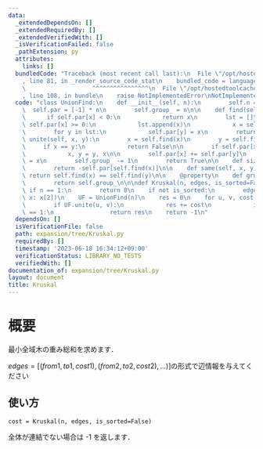 ```yaml
---
data:
  _extendedDependsOn: []
  _extendedRequiredBy: []
  _extendedVerifiedWith: []
  _isVerificationFailed: false
  _pathExtension: py
  attributes:
    links: []
  bundledCode: "Traceback (most recent call last):\n  File \"/opt/hostedtoolcache/Python/3.11.4/x64/lib/python3.11/site-packages/onlinejudge_verify/documentation/build.py\"\
    , line 81, in _render_source_code_stat\n    bundled_code = language.bundle(\n\
    \                   ^^^^^^^^^^^^^^^^\n  File \"/opt/hostedtoolcache/Python/3.11.4/x64/lib/python3.11/site-packages/onlinejudge_verify/languages/python.py\"\
    , line 108, in bundle\n    raise NotImplementedError\nNotImplementedError\n"
  code: "class UnionFind:\n    def __init__(self, n):\n        self.n = n\n      \
    \  self.par = [-1] * n\n        self.group_ = n\n\n    def find(self, x):\n  \
    \      if self.par[x] < 0:\n            return x\n        lst = []\n        while\
    \ self.par[x] >= 0:\n            lst.append(x)\n            x = self.par[x]\n\
    \        for y in lst:\n            self.par[y] = x\n        return x\n\n    def\
    \ unite(self, x, y):\n        x = self.find(x)\n        y = self.find(y)\n   \
    \     if x == y:\n            return False\n\n        if self.par[x] > self.par[y]:\n\
    \            x, y = y, x\n\n        self.par[x] += self.par[y]\n        self.par[y]\
    \ = x\n        self.group_ -= 1\n        return True\n\n    def size(self, x):\n\
    \        return -self.par[self.find(x)]\n\n    def same(self, x, y):\n       \
    \ return self.find(x) == self.find(y)\n\n    @property\n    def group(self):\n\
    \        return self.group_\n\n\ndef Kruskal(n, edges, is_sorted=False):\n   \
    \ if n == 1:\n        return 0\n    if not is_sorted:\n        edges.sort(key=lambda\
    \ x: x[2])\n    UF = UnionFind(n)\n    res = 0\n    for u, v, cost in edges:\n\
    \        if UF.unite(u, v):\n            res += cost\n            if UF.group\
    \ == 1:\n                return res\n    return -1\n"
  dependsOn: []
  isVerificationFile: false
  path: expansion/tree/Kruskal.py
  requiredBy: []
  timestamp: '2023-06-18 16:34:12+09:00'
  verificationStatus: LIBRARY_NO_TESTS
  verifiedWith: []
documentation_of: expansion/tree/Kruskal.py
layout: document
title: Kruskal
---
```


# 概要
最小全域木の重み総和を求めます．

$edges = [(from1, to1, cost1), (from2, to2, cost2), ...)]$の形式で辺情報を与えてください

## 使い方
```
cost = Kruskal(n, edges, is_sorted=False)
```
全体が連結でない場合は -1 を返します．
